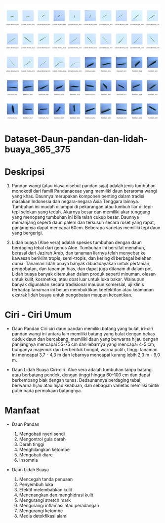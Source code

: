 ![Overview_Dataset](https://github.com/Gianbagus/Dataset-Daun-pandan-dan-lidah-buaya_365_375/blob/master/Image/overview_dataset.jpg?raw=true)

# Dataset-Daun-pandan-dan-lidah-buaya_365_375

# Deskripsi

1) Pandan wangi (atau biasa disebut pandan saja) adalah jenis tumbuhan monokotil dari famili Pandanaceae yang memiliki daun beraroma wangi yang khas. Daunnya merupakan komponen penting dalam tradisi masakan Indonesia dan negara-negara Asia Tenggara lainnya. Tumbuhan ini mudah dijumpai di pekarangan atau tumbuh liar di tepi-tepi selokan yang teduh. Akarnya besar dan memiliki akar tunggang yang menopang tumbuhan ini bila telah cukup besar. Daunnya memanjang seperti daun palem dan tersusun secara roset yang rapat, panjangnya dapat mencapai 60cm. Beberapa varietas memiliki tepi daun yang bergerigi.

2) Lidah buaya (Aloe vera) adalah spesies tumbuhan dengan daun berdaging tebal dari genus Aloe. Tumbuhan ini bersifat menahun, berasal dari Jazirah Arab, dan tanaman liarnya telah menyebar ke kawasan beriklim tropis, semi-tropis, dan kering di berbagai belahan dunia. Tanaman lidah buaya banyak dibudidayakan untuk pertanian, pengobatan, dan tanaman hias, dan dapat juga ditanam di dalam pot. Lidah buaya banyak ditemukan dalam produk seperti minuman, olesan untuk kulit, kosmetika, atau obat luar untuk luka bakar. Walaupun banyak digunakan secara tradisional maupun komersial, uji klinis terhadap tanaman ini belum membuktikan keefektifan atau keamanan ekstrak lidah buaya untuk pengobatan maupun kecantikan.

# Ciri - Ciri Umum
- Daun Pandan 
  Ciri ciri daun pandan memiliki batang yang bulat, iri-ciri pandan wangi ini antara lain memiliki batang yang bulat dengan bekas duduk daun dan bercabang, memiliki daun yang berwarna hijau dengan panjangnya mencapai 55-75 cm dan lebarnya yang mencapai 4-5 cm, bunganya majemuk dan berbentuk bongol, warna putih, tinggi tanaman ini mencapai 3,7 - 4,3 m dan lebarnya mencapai kurang lebih 2,3 m - 9,0 m.
  
- Daun Lidah Buaya
  Ciri-ciri. Aloe vera adalah tumbuhan tanpa batang atau berbatang pendek, dengan tinggi hingga 60–100 cm dan dapat berkembang biak dengan tunas. Dedaunannya berdaging tebal, berwarna hijau atau hijau keabuan, dan sebagian varietas memiliki bintik putih pada permukaan batangnya.
  
# Manfaat
- Daun Pandan
    1. Mengobati nyeri sendi
    2. Mengontrol gula darah
    3. Darah tinggi
    4. Menghilangkan ketombe
    5. Mengobati diare
    6. Insomnia

- Daun Lidah Buaya
    1. Mencegah tanda penuaan
    2. Penyembuh luka
    3. Efektif melembabkan kulit
    4. Menenangkan dan menghidrasi kulit
    5. Mengurangi stretch mark
    6. Mengurangi inflamasi atau peradangan
    7. Mengurangi ketombe
    8. Media detokfikasi alami 


